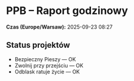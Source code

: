 # PPB – Raport godzinowy
**Czas (Europe/Warsaw):** 2025-09-23 08:27

## Status projektów
- Bezpieczny Pieszy — OK
- Zwolnij przy przejściu — OK
- Odblask ratuje życie — OK

